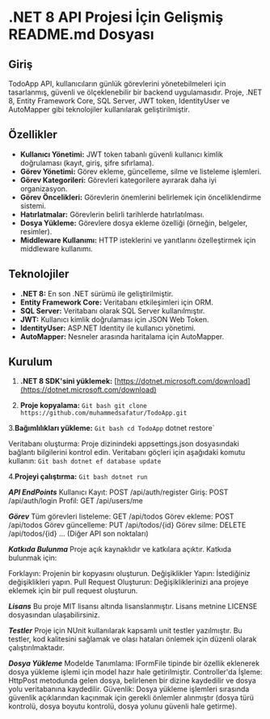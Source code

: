 # .NET 8 API Projesi İçin Gelişmiş README.md Dosyası

## Giriş
TodoApp API, kullanıcıların günlük görevlerini yönetebilmeleri için tasarlanmış, güvenli ve ölçeklenebilir bir backend uygulamasıdır. Proje, .NET 8, Entity Framework Core, SQL Server, JWT token, IdentityUser ve AutoMapper gibi teknolojiler kullanılarak geliştirilmiştir.

## Özellikler
- **Kullanıcı Yönetimi:** JWT token tabanlı güvenli kullanıcı kimlik doğrulaması (kayıt, giriş, şifre sıfırlama).
- **Görev Yönetimi:** Görev ekleme, güncelleme, silme ve listeleme işlemleri.
- **Görev Kategorileri:** Görevleri kategorilere ayırarak daha iyi organizasyon.
- **Görev Öncelikleri:** Görevlerin önemlerini belirlemek için önceliklendirme sistemi.
- **Hatırlatmalar:** Görevlerin belirli tarihlerde hatırlatılması.
- **Dosya Yükleme:** Görevlere dosya ekleme özelliği (örneğin, belgeler, resimler).
- **Middleware Kullanımı:** HTTP isteklerini ve yanıtlarını özelleştirmek için middleware kullanımı.

## Teknolojiler
- **.NET 8:** En son .NET sürümü ile geliştirilmiştir.
- **Entity Framework Core:** Veritabanı etkileşimleri için ORM.
- **SQL Server:** Veritabanı olarak SQL Server kullanılmıştır.
- **JWT:** Kullanıcı kimlik doğrulaması için JSON Web Token.
- **IdentityUser:** ASP.NET Identity ile kullanıcı yönetimi.
- **AutoMapper:** Nesneler arasında haritalama için AutoMapper.

## Kurulum

1. **.NET 8 SDK'sini yüklemek:**
   [https://dotnet.microsoft.com/download](https://dotnet.microsoft.com/download)
   
2. **Proje kopyalama:**
   `Git bash
   git clone https://github.com/muhammedsafatur/TodoApp.git`

3.**Bağımlılıkları yükleme:**
   `Git bash
     cd TodoApp`
   dotnet restore`

Veritabanı oluşturma: Proje dizinindeki appsettings.json dosyasındaki bağlantı bilgilerini kontrol edin.
Veritabanı göçleri için aşağıdaki komutu kullanın:
 `Git bash
dotnet ef database update`

4.**Projeyi çalıştırma:**
`Git bash
  dotnet run`

***API EndPoints***
Kullanıcı
Kayıt: POST /api/auth/register
Giriş: POST /api/auth/login
Profil: GET /api/users/me

***Görev***
Tüm görevleri listeleme: GET /api/todos
Görev ekleme: POST /api/todos
Görev güncelleme: PUT /api/todos/{id}
Görev silme: DELETE /api/todos/{id}
... (Diğer API son noktaları)

***Katkıda Bulunma***
Proje açık kaynaklıdır ve katkılara açıktır. Katkıda bulunmak için:

Forklayın: Projenin bir kopyasını oluşturun.
Değişiklikler Yapın: İstediğiniz değişiklikleri yapın.
Pull Request Oluşturun: Değişikliklerinizi ana projeye eklemek için bir pull request oluşturun.

***Lisans***
Bu proje MIT lisansı altında lisanslanmıştır. Lisans metnine LICENSE dosyasından ulaşabilirsiniz.

***Testler***
Proje için NUnit kullanılarak kapsamlı unit testler yazılmıştır. Bu testler, kod kalitesini sağlamak ve olası hataları önlemek için düzenli olarak çalıştırılmaktadır.

***Dosya Yükleme***
Modelde Tanımlama: IFormFile tipinde bir özellik eklenerek dosya yükleme işlemi için model hazır hale getirilmiştir.
Controller'da İşleme: HttpPost metodunda gelen dosya, belirlenen bir dizine kaydedilir ve dosya yolu veritabanına kaydedilir.
Güvenlik: Dosya yükleme işlemleri sırasında güvenlik açıklarından kaçınmak için gerekli önlemler alınmıştır (dosya türü kontrolü, dosya boyutu kontrolü, dosya yolunu güvenli hale getirme).
